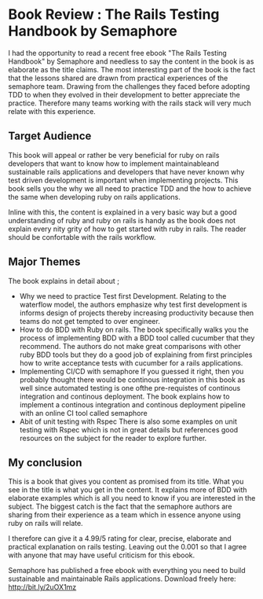 
# Book Review : The Rails Testing Handbook by Semaphore

I had the opportunity to read a recent free ebook "The Rails Testing Handbook" by Semaphore and needless to say the content in the book is as elaborate as the title claims. The most interesting part of the book is the fact that the lessons shared are drawn from practical experiences of the semaphore team. Drawing from the challenges they faced before adopting TDD to when they evolved in their development to better appreciate the practice. Therefore many teams working with the rails stack will very much relate with this experience.

## Target Audience

This book will appeal or rather be very beneficial for ruby on rails developers that want to know how to implement maintainableand sustainable rails applications and developers that have never known why test driven development is important when implementing projects. This book sells you the why we all need to practice TDD and the how to achieve the same when developing ruby on rails applications.

Inline with this, the content is explained in a very basic way but a good understanding of ruby and ruby on rails is handy as the book does not explain every nity grity of how to get started with ruby in rails. The reader should be confortable with the rails workflow.

## Major Themes

The book explains in detail about ;

+ Why we need to practice Test first Development. Relating to the waterflow model, the authors emphasize why test first development is informs design of projects thereby increasing productivity because then teams do not get tempted to over engineer.
+ How to do BDD with Ruby on rails. The book specifically walks you the process of implementing BDD with a BDD tool called cucumber that they recommend. The authors do not make great comparisons with other ruby BDD tools but they do a good job of explaining from first principles how to write acceptance tests with cucumber for a rails applications. 
+ Implementing CI/CD with semaphore
If you guessed it right, then you probably thought there would be continous integration in this book as well since automated testing is one ofthe pre-requistes of continous integration and continous deployment. The book explains how to implement a continous integration and continous deployment pipeline with an online CI tool called semaphore
+ Abit of unit testing with Rspec
There is also some examples on unit testing with Rspec which is not in great details but references good resources on the subject for the reader to explore further.

## My conclusion

This is a book that gives you content as promised from its title. What you see in the title is what you get in the content. It explains more of BDD with elaborate examples which is all you need to know if you are interested in the subject. The biggest catch is the fact that the semaphore authors are sharing from their experience as a team which in essence anyone using ruby on rails will relate. 

I therefore can give it a 4.99/5 rating for clear, precise, elaborate and practical explanation on rails testing. Leaving out the 0.001 so that I agree with anyone that may have useful criticism for this ebook.

Semaphore has published a free ebook with everything you need to build sustainable and maintainable Rails applications. Download freely here: http://bit.ly/2uOX1mz 

